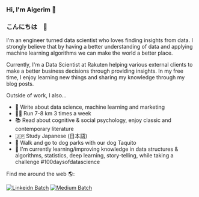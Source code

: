 ### Hi, I'm Aigerim 👋
### こんにちは　🌸

<!--
**aig3rim/aig3rim** is a ✨ _special_ ✨ repository because its `README.md` (this file) appears on your GitHub profile.

Here are some ideas to get you started:

- 🔭 I’m currently working on ...
- 🌱 I’m currently learning ...
- 👯 I’m looking to collaborate on ...
- 🤔 I’m looking for help with ...
- 💬 Ask me about ...
- 📫 How to reach me: ...
- 😄 Pronouns: ...
- ⚡ Fun fact: ...
-->

I'm an engineer turned data scientist who loves finding insights from data. I strongly believe that by having a better understanding of data and applying machine learning algorithms we can make the world a better place. 

Currently, I'm a Data Scientist at Rakuten helping various external clients to make a better business decisions through providing insights. In my free time, I enjoy learning new things and sharing my knowledge through my blog posts.

Outside of work, I also...
- 📝 Write about data science, machine learning and marketing
- 🏃‍♀️ Run 7-8 km 3 times a week
- 📚 Read about cognitive & social psychology, enjoy classic and contemporary literature
- 🇯🇵 Study Japanese (日本語)
- 🐶 Walk and go to dog parks with our dog Taquito
- 🌱 I'm currently learning/improving knowledge in data structures & algorithms, statistics, deep learning, story-telling, while taking a challenge #100daysofdatascience

Find me around the web 🌎:

[![Linkeidn Batch](https://img.shields.io/badge/LinkedIn-0077B5?style=for-the-badge&logo=linkedin&logoColor=white)](https://www.linkedin.com/in/aigerimshopenova/)
[![Medium Batch](https://img.shields.io/badge/Medium-12100E?style=for-the-badge&logo=medium&logoColor=white)](https://aigerimshopenova.medium.com/)
